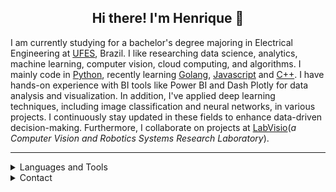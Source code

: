 <h2 align="center">Hi there! I'm Henrique 👋 </h2>

I am currently studying for a bachelor's degree majoring in Electrical Engineering at [UFES](https://www.ufes.br/), Brazil.
I like researching data science, analytics, machine learning, computer vision, cloud computing, and algorithms. 
I mainly code in [Python](https://www.python.org/), recently learning [Golang](https://go.dev/), 
[Javascript](https://developer.mozilla.org/pt-BR/docs/Web/JavaScript)  and [C++](https://isocpp.org/).
I have hands-on experience with BI tools like Power BI and Dash Plotly for data analysis and visualization. 
In addition, I've applied deep learning techniques, including image classification and neural networks, in various projects.
I continuously stay updated in these fields to enhance data-driven decision-making.
Furthermore, I collaborate on projects at [LabVisio](https://visio.ufes.br/)(*a Computer Vision and Robotics Systems Research Laboratory*).

---

<details>
    <summary> Languages and Tools </summary>
    <br>
        <p align="center">
            <a href="https://www.python.org/">
                <img src="https://cdn.jsdelivr.net/gh/devicons/devicon/icons/python/python-original.svg" alt,title="Python" height="40" width="40" />
            </a>
            <a href="https://isocpp.org/">
                <img src="https://cdn.jsdelivr.net/gh/devicons/devicon/icons/cplusplus/cplusplus-original.svg" alt,title="C++" height="40" width="40" />
            </a>
            <a href="https://developer.mozilla.org/pt-BR/docs/Web/JavaScript">
                <img src="https://cdn.worldvectorlogo.com/logos/javascript-1.svg" alt,title="Javascript height="40" width="40" />
            </a>
            <a href="https://www.mathworks.com/products/matlab.html">
                <img src="https://cdn.jsdelivr.net/gh/devicons/devicon/icons/matlab/matlab-original.svg" alt,title="MatLab" height="40" width="40" />
            </a>
            <a href="https://www.markdownguide.org/">
                <img src="https://cdn.jsdelivr.net/gh/devicons/devicon/icons/markdown/markdown-original.svg" alt,title="Markdown" height="40" width="40" />
            </a>
            <a href="https://www.arduino.cc/">
                <img src="https://cdn.jsdelivr.net/gh/devicons/devicon/icons/arduino/arduino-original.svg" alt,title="Arduino" height="40" width="40" />
            </a>
            <a href="https://flask.palletsprojects.com/en/2.1.x/">
                <img src="https://cdn.jsdelivr.net/gh/devicons/devicon/icons/flask/flask-original.svg" alt,title="Flask" height="40" width="40" />
            </a>
            <a href="https://go.dev/">
                <img src="https://www.nixsolutions.com/uploads/2020/07/Golang.png" alt,title="GO Lang" height="40" width="40" />
            </a>
            <a href="https://www.djangoproject.com/">
                <img src="https://uxwing.com/wp-content/themes/uxwing/download/brands-and-social-media/django-icon.png" alt,title="Django" height="40" width="40" />
            </a>
            <a href="https://opencv.org/">
                <img src="https://cdn.jsdelivr.net/gh/devicons/devicon/icons/opencv/opencv-original.svg" alt,title="OpenCV" height="40" width="40" />
            </a>
            <a href="https://jupyter.org/">
                <img src="https://upload.wikimedia.org/wikipedia/commons/thumb/3/38/Jupyter_logo.svg/1200px-Jupyter_logo.svg.png" alt,title="Jupyter Notebooks" height="40" width="40" />
            </a>           
            <a href="https://numpy.org/">
                <img src="https://cdn.jsdelivr.net/gh/devicons/devicon/icons/numpy/numpy-original.svg" alt,title="Numpy" height="40" width="40" />
            </a>
            <a href="https://code.visualstudio.com/">
                <img src="https://cdn.jsdelivr.net/gh/devicons/devicon/icons/vscode/vscode-original.svg" alt,title="VSCode" height="40" width="40" />
            </a>
            <a href="https://www.linux.org/">
                <img src="https://cdn.jsdelivr.net/gh/devicons/devicon/icons/linux/linux-original.svg" alt,title="Linux" height="40" width="40" />
            </a>
            <a href="https://ubuntu.com/">
                <img src="https://cdn.jsdelivr.net/gh/devicons/devicon/icons/ubuntu/ubuntu-plain.svg" alt,title="Ubuntu" height="40" width="40" />
            </a>
            <a href="https://powerbi.microsoft.com/">
              <img src="https://dotnet.microsoft.com/blob-assets/images/customers/power-bi.png" alt,title="Power BI" height="40" width="40" />
            </a>  
            <a href="https://dash.plotly.com/">
              <img src="https://www.vectorlogo.zone/logos/plot_ly/plot_ly-ar21.png" alt,title="Plotly" height="40" width="40" />
            </a>
</details>
<details>
    <summary> Contact </summary>
    <br>
        <p align="center">
            <a href="mailto:henriquebarcellos123@gmail.com">
                <img src="https://img.shields.io/badge/Gmail-D14836?style=for-the-badge&logo=gmail&logoColor=white" alt="Mail"/>
            </a>
            <a href="https://www.linkedin.com/in/henrique-barcellos-634686202/">
                <img src="https://img.shields.io/badge/LinkedIn-0077B5?style=for-the-badge&logo=linkedin&logoColor=white" alt="linkedin"/>
            </a>
        </p>
    <br>
</details>
       
